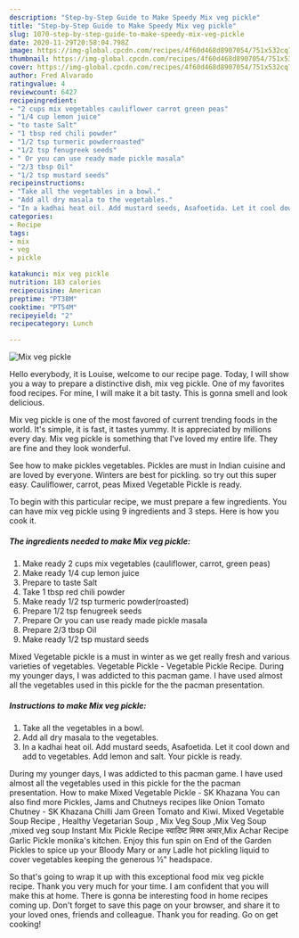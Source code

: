 ```yaml
---
description: "Step-by-Step Guide to Make Speedy Mix veg pickle"
title: "Step-by-Step Guide to Make Speedy Mix veg pickle"
slug: 1070-step-by-step-guide-to-make-speedy-mix-veg-pickle
date: 2020-11-29T20:58:04.798Z
image: https://img-global.cpcdn.com/recipes/4f60d468d8907054/751x532cq70/mix-veg-pickle-recipe-main-photo.jpg
thumbnail: https://img-global.cpcdn.com/recipes/4f60d468d8907054/751x532cq70/mix-veg-pickle-recipe-main-photo.jpg
cover: https://img-global.cpcdn.com/recipes/4f60d468d8907054/751x532cq70/mix-veg-pickle-recipe-main-photo.jpg
author: Fred Alvarado
ratingvalue: 4
reviewcount: 6427
recipeingredient:
- "2 cups mix vegetables cauliflower carrot green peas"
- "1/4 cup lemon juice"
- "to taste Salt"
- "1 tbsp red chili powder"
- "1/2 tsp turmeric powderroasted"
- "1/2 tsp fenugreek seeds"
- " Or you can use ready made pickle masala"
- "2/3 tbsp Oil"
- "1/2 tsp mustard seeds"
recipeinstructions:
- "Take all the vegetables in a bowl."
- "Add all dry masala to the vegetables."
- "In a kadhai heat oil. Add mustard seeds, Asafoetida. Let it cool down and add to vegetables. Add lemon and salt. Your pickle is ready."
categories:
- Recipe
tags:
- mix
- veg
- pickle

katakunci: mix veg pickle 
nutrition: 183 calories
recipecuisine: American
preptime: "PT38M"
cooktime: "PT54M"
recipeyield: "2"
recipecategory: Lunch

---
```



![Mix veg pickle](https://img-global.cpcdn.com/recipes/4f60d468d8907054/751x532cq70/mix-veg-pickle-recipe-main-photo.jpg)

Hello everybody, it is Louise, welcome to our recipe page. Today, I will show you a way to prepare a distinctive dish, mix veg pickle. One of my favorites food recipes. For mine, I will make it a bit tasty. This is gonna smell and look delicious.

Mix veg pickle is one of the most favored of current trending foods in the world. It's simple, it is fast, it tastes yummy. It is appreciated by millions every day. Mix veg pickle is something that I've loved my entire life. They are fine and they look wonderful.

See how to make pickles vegetables. Pickles are must in Indian cuisine and are loved by everyone. Winters are best for pickling. so try out this super easy. Cauliflower, carrot, peas Mixed Vegetable Pickle is ready.


To begin with this particular recipe, we must prepare a few ingredients. You can have mix veg pickle using 9 ingredients and 3 steps. Here is how you cook it.

<!--inarticleads1-->

##### The ingredients needed to make Mix veg pickle:

1. Make ready 2 cups mix vegetables (cauliflower, carrot, green peas)
1. Make ready 1/4 cup lemon juice
1. Prepare to taste Salt
1. Take 1 tbsp red chili powder
1. Make ready 1/2 tsp turmeric powder(roasted)
1. Prepare 1/2 tsp fenugreek seeds
1. Prepare  Or you can use ready made pickle masala
1. Prepare 2/3 tbsp Oil
1. Make ready 1/2 tsp mustard seeds


Mixed Vegetable pickle is a must in winter as we get really fresh and various varieties of vegetables. Vegetable Pickle - Vegetable Pickle Recipe. During my younger days, I was addicted to this pacman game. I have used almost all the vegetables used in this pickle for the the pacman presentation. 

<!--inarticleads2-->

##### Instructions to make Mix veg pickle:

1. Take all the vegetables in a bowl.
1. Add all dry masala to the vegetables.
1. In a kadhai heat oil. Add mustard seeds, Asafoetida. Let it cool down and add to vegetables. Add lemon and salt. Your pickle is ready.


During my younger days, I was addicted to this pacman game. I have used almost all the vegetables used in this pickle for the the pacman presentation. How to make Mixed Vegetable Pickle - SK Khazana You can also find more Pickles, Jams and Chutneys recipes like Onion Tomato Chutney - SK Khazana Chilli Jam Green Tomato and Kiwi. Mixed Vegetable Soup Recipe , Healthy Vegetarian Soup , Mix Veg Soup ,Mix Veg Soup ,mixed veg soup Instant Mix Pickle Recipe स्वादिष्ट मिक्स अचार,Mix Achar Recipe Garlic Pickle monika&#39;s kitchen. Enjoy this fun spin on End of the Garden Pickles to spice up your Bloody Mary or any Ladle hot pickling liquid to cover vegetables keeping the generous ½&#34; headspace. 

So that's going to wrap it up with this exceptional food mix veg pickle recipe. Thank you very much for your time. I am confident that you will make this at home. There is gonna be interesting food in home recipes coming up. Don't forget to save this page on your browser, and share it to your loved ones, friends and colleague. Thank you for reading. Go on get cooking!

